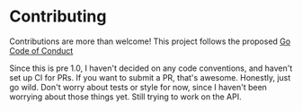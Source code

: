 # Contributing

Contributions are more than welcome! This project follows the proposed [Go Code of Conduct](https://github.com/golang/proposal/blob/master/design/13073-code-of-conduct.md)

Since this is pre 1.0, I haven't decided on any code conventions, and haven't set up CI for PRs. If you want to submit a PR, that's awesome. Honestly, just go wild. Don't worry about tests or style for now, since I haven't been worrying about those things yet. Still trying to work on the API.

